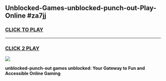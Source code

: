 
## Unblocked-Games-unblocked-punch-out-Play-Online #za7jj
<h3>
<a href="https://news.freeplayer.one?title=unblocked-punch-out&ref=3">CLICK TO PLAY</a></h3>
<hr>

<h3>
<a href="https://news.freeplayer.one?title=unblocked-punch-out&ref=3">CLICK 2 PLAY</a>
  
</h3>

<a href="https://news.freeplayer.one?title=unblocked-punch-out&ref=3"><img src="https://clearcache.store/games.png"></a>


**unblocked-punch-out games unblocked: Your Gateway to Fun and Accessible Online Gaming**
